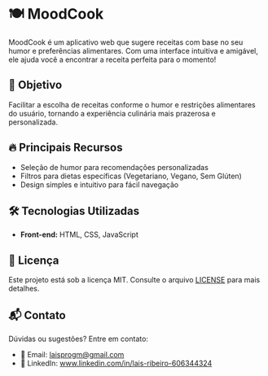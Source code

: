 # 🍽️ MoodCook

MoodCook é um aplicativo web que sugere receitas com base no seu humor e preferências alimentares. Com uma interface intuitiva e amigável, ele ajuda você a encontrar a receita perfeita para o momento!

## 🎯 Objetivo
Facilitar a escolha de receitas conforme o humor e restrições alimentares do usuário, tornando a experiência culinária mais prazerosa e personalizada.

## 🔥 Principais Recursos
- Seleção de humor para recomendações personalizadas
- Filtros para dietas específicas (Vegetariano, Vegano, Sem Glúten)
- Design simples e intuitivo para fácil navegação

## 🛠️ Tecnologias Utilizadas
- **Front-end:** HTML, CSS, JavaScript


## 📄 Licença
Este projeto está sob a licença MIT. Consulte o arquivo [LICENSE](LICENSE) para mais detalhes.

## 📬 Contato
Dúvidas ou sugestões? Entre em contato:
- 📧 Email: laisprogm@gmail.com
- 💼 LinkedIn: www.linkedin.com/in/lais-ribeiro-606344324
